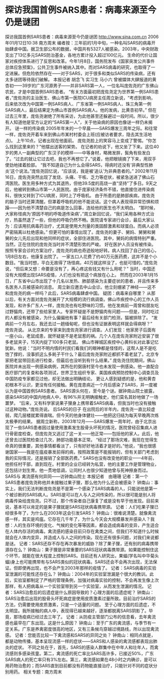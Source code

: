# 探访我国首例SARS患者：病毒来源至今仍是谜团

探访我国首例SARS患者：病毒来源至今仍是谜团
http://www.sina.com.cn 2006年01月12日10:38 南方周末
编者按：三年前的1月中旬，一种名叫SARS的病毒开始肆虐中国。据卫生部公布的数据，中国共有5327人被感染。2003年，中央财政支出了13亿多元SARS防治基金，各地方累计投入超过100亿元。
生命的代价让国家对疾控体系进行了反思和改革。今年1月8日，国务院发布《国家突发公共事件总体应急预案》，公共卫生事件被纳入其中。而对SARS病毒的研究，也取得了一
定进展。但危险依然存在——对于SARS，对于很多和类似SARS的传染病，还有太多谜团等待我们破解。
本报记者 胡念飞 实习生 马小六
曾被媒体大肆报道的黄杏初——39岁的广东河源男子——并非SARS第一人，一位名叫庞佐尧的广东佛山农民，才是中国首例SARS患者。
“有关方面最初把庞佐尧定为世界第一例SARS患者，”庞佐尧的主治医生、佛山市第一医院ICU病房主任周立新说，“考虑到影响，后来依次改为中国第一例SARS病人、广东省第一例SARS病人、珠三角第一例SARS病人，最后结果定为佛山市首例SARS病人。他的发病，比黄杏初早。”
但在过去三年里，庞佐尧谢绝了所有采访，为此他甚至还躲避过一段时间。所以，很少有人知道他是官方认定的“SARS第一人”，关于他染病的原因也像谜一样仍未揭开。
谜一样的传染病
2005年年末的一个早晨——SARS爆发三周年之际。和往常一样，庞佐尧开着车来到佛山市某村村委会上班(应被访者要求，隐去其生活地点)。
上午10点，记者出现在他面前。
庞佐尧脸上的笑容马上变成了警惕。“你怎么找到这里来的？”他摆出送客的架势。
在记者的劝说下，他又坐了下来。这位40岁的男人一副典型的广东汉子的模样——中等身材，略微发胖，鬓角有些发白了。“过去的就让它过去吧，我也不再想它了。”说着，他把眼镜摘了下来，用双手使劲地揉着脸部。
“我不知道自己为什么会得SARS，得病时还没有‘非典型性肺炎’这个说法。”庞佐尧回忆说，“应该说，我是被‘追认’为非典患者的。”
2002年11月16日，庞佐尧突然出现了发烧、头痛、干咳、乏力等症状，被紧急送进了佛山石湾医院。医生用多种方式为其退热，但他39.5度的高烧一直“坚持”了多日。9天之后，他被转到佛山市第一人民医院。由于庞家经济条件不错，他直接住进传染病科，很快又转到了ICU病房，同时上了呼吸机。
由于所患的是肺部疾病，庞佐尧的脑子当时还算清醒。但罩着呼吸机的他不能说话。这个病人表现得异常恐惧和烦躁——因为他不清楚自己的病是怎么回事，连给他的医生也不太明白。
“那时候，大家称怪病为‘原因不明的呼吸道传染病’，”周立新回忆说，“我们采用各种方式治疗，热虽然退了一些，但他的呼吸仍然不畅。医院请专家进行会诊，最后大家认为：应该用抗病毒药治疗，尤其是使用大剂量的类固醇激素和球蛋白。而病人必须严密隔离以杜绝感染。”
但更可怕的事情出现了。庞佐尧的妻子、舅妈、舅舅和舅舅的女儿先后出现和他同样的症状，全部住进医院。其中，舅妈的病情特别严重。当然，正在住院的庞佐尧当时并不清楚形势的严峻。
好在医护人员没有被传染。按照专家会诊的方案治疗，庞佐尧的病也奇迹般地好转。病人找回了自己的信心，1月8日左右，他康复出院了。
一家五口人花费了约40万元医药费，这并不是个小数目。“我当时想，平白无故得了场怪病，40万就这样没了，也挺可惜的。”庞佐尧说，“但后来又想：命要是没有了，再心疼这些钱又有什么用呢？”
当时，中国还没有大规模出现SARS疫情，人们也没有把这个病放在心上。
然而在2003年1月15日，广东省中山市出现了十几名以发热、肺部感染为主要症状的患者，并且传来多名医务人员被感染的消息。
周立新应邀去中山会诊。他立刻绷紧了神经——这不和庞佐尧的病一样吗？此后，SARS病毒肆虐中国。
疑团：病毒来自哪里？
从那以后，有关方面对庞佐尧展开了大规模的流行病调查。佛山市疾控中心的工作人员发现，和许多广东人一样，庞佐尧也有吃野味的习惯。他在发病前一周曾和朋友吃过野猫肉，还带了些给家里人。专家怀疑是不是野猫肉有问题——但是，同时吃过的人都没有被感染，为什么偏偏他有事？最后经有关部门检测，猫被排除了。
“发病前一个月左右，我还去过一趟缅甸呢，但也没有证据表明这样就会得病呀？”　庞佐尧说。
从北京来的专家来到庞佐尧家进行调查。人们发现：他家房子后面有一座小山，老鼠成患，就怀疑是不是老鼠惹的祸。几个人在庞佐尧家附近安装了很多老鼠夹子，15天内捉了100多只老鼠。
佛山市禅城区疾控中心黄科长对此事记忆犹新。他说：“当时不明内情的村民们看我们的眼神都是怪怪的，这帮人是不是吃饱了撑的，没事抓这么多耗子干什么？最后庞佐尧家附近都抓不着老鼠了。北京专家把老鼠带回去进行检查，但最后也没听到有什么结果。”
庞佐尧住院期间，佛山医院并未出现一例感染病例，其所在的弼唐村至今也未发现一例感染。他一直配合医疗部门的复查和各项测试，世界卫生组织专家、美国疾病预防控制中心调查员及中国防疫专家都见过他，却无法做出明确结论。
更让人感到疑惑的是，他和黄杏初根本不认识，更没有任何接触。黄在庞患病近一个月后感染了SARS，并一度被认为是中国首例SARS患者。
SARS源头何在，至今是个谜。据钟南山院士披露，感染SARS的中国内地病人中，有96%并无明确接触史，他们莫名其妙地做了一场噩梦。
“后来，又有科学家说果子狸身上携带着SARS病毒，但我当时也没有接触过这种动物。”庞佐尧说。
后SARS的日子
在出院后的半年内，庞佐尧一直比较虚弱，爬几层楼就累得直喘。但今天的他身体健壮——他把这归结为每天早晚两次练
太极拳的结果。
据周立新称，2003年12月——SARS爆发一周年时，由于北京出现了一些SARS患者因过量使用激素发生股骨头坏死的情况，医院曾经召集病人进行骨密度检查。但庞佐尧又逃过了这一关——他正常——包括他的家人。此后，他还曾去过医院检查过几次，肺部功能基本正常。
“经过了那场灾难，我现在觉得生命真的很重要，其他事情都看淡了，只有好好地活着才是好的。”他说，“我也很感谢国家——我是在瘟疫暴发前得的病，按照政策是不能报销的，但有关部门考虑到我的实际情况，还是报销了全部医药费。”
SARS也没有改变他的职业——4年前，他担任村干部，直到现在。村里的企业已经转为私营，他的主要工作是管理物业，还包括计划生育。他一贯地低调，让同村人也很少知道他曾与死神擦身而过。
SARS与
禽流感有何异同——访钟南山院士
本报记者　由珊珊
记者：第一个SARS患者庞佐尧称他并未接触过果子狸，那么他为什么还会被感染？
钟南山：事实上，我们无法判断庞佐尧是不是第一个感染了SARS病毒的人，只能说他是第一个被诊断的SARS病人。SARS是可以在人与人之间传染的，所以很可能是别人将病毒传染给庞佐尧。只不过，那个传染者自己康复了或是没有早于他发现。目前来说，基本可以肯定的是果子狸就是SARS冠状病毒携带源。
记者：人们吃果子狸已经很多年了，为什么在2003年这会引发SARS？
钟南山：很难说清楚。就像禽流感一样，其实是鸡瘟。它存在几千年了，为什么今天会大规模暴发并感染人？我想：人的生存环境的变化、气候的变化等等因素，都会造成病毒的变异，产生适合在人体内存活的病毒。禽流感的感染目前只存在禽类之间，但我们不知道什么时候就会在人体内变异，并造成人与人之间的传染。现在还有很多问题，对我们来说都是谜。
记者：SARS还存不存在再次暴发的威胁？除了果子狸，还有别的病毒携带源存在么？
钟南山：果子狸是非常重要的SARS冠状病毒携带源。如果能控制住这个环节，就能在很大程度上控制SARS。目前还有人研究出，果蝠(学名叫中华菊头蝠)身上也可能携带有与SARS类似的冠状病毒。SARS还会不会再次出现，无法保证。但即使再出现，也不会产生2003年那样的疫情了。
记者：SARS病毒的实验室泄漏的可能性还存在么？
钟南山：2004年的实验室泄漏是个很大的教训。此后，实验室都制定了严格的管理条例，加强对病毒实验的控制，不会再发生像上次那样，有人把病毒从一个实验室带到另一个实验室，从而发生泄漏的情况。
记者：SARS治愈后的后遗症是什么原因导致的？心理方面的后遗症呢？
钟南山：SARS治愈后出现的股骨头坏死病症是使用皮质激素过量所致。目前治疗SARS的方法，仍需要使用皮质激素，只是一个适量的问题。
至于心理方面的后遗症，不太明显。我所接触的病人中，表现得已越来越好，逐渐都脱离SARS阴影了。毕竟，那场疫病已经过去三年了。
记者：从防疫主管部门公布的信息看，去年禽流感也最早在广东出现。这是什么原因？
钟南山：至于广东的禽流感，与季节有一定关系。广东是养禽密度很高的地区，又有三条候鸟穿越过境路线，所以出现禽流感。
记者：您能否比较一下禽流感和SARS的异同之处？
钟南山：相同点就是，都是动物传播，基本呈现流感一样的症状——SARS和人感染的禽流感都表现出肺炎的症状。
不同之处在于，首先，SARS的感染人群集中在中年人和壮年人，而禽流感则多感染孩童。第二，禽流感的死亡率比SARS高许多，已接近50%，广东SARS病人的死亡率只有3%左右。第三，禽流感如果在48小时之内确诊，是可以用药物治愈的；而SARS直到目前都没有药物能直接治疗，只能针对不同的症状分别用药。
相关专题：南方周末 


